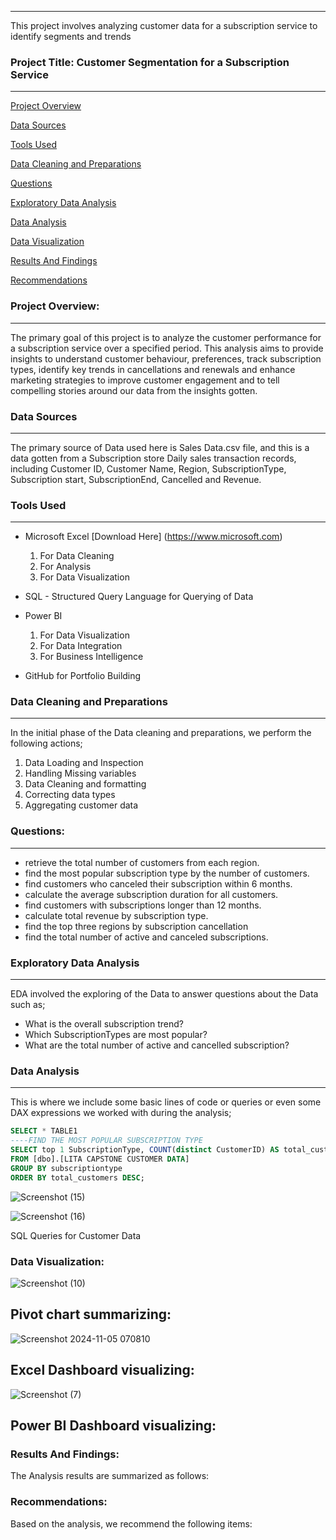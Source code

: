 
---
This project involves analyzing customer data for a subscription service to identify segments and trends

### Project Title: Customer Segmentation for a Subscription Service
---

[Project Overview](#project-overview)

[Data Sources](#data-sources)

[Tools Used](#tools-used)

[Data Cleaning and Preparations](#data-cleaning-and-preparation)

[Questions](questions)

[Exploratory Data Analysis](#exploratory-data-analysis)

[Data Analysis](#data-analysis)

[Data Visualization](#data-visualization)

[Results And Findings](#results-and-findings)

[Recommendations](#recommendations)

### Project Overview: 
---
The primary goal of this project is to analyze the customer performance for a subscription service over a specified period. This analysis aims to provide insights to understand customer behaviour, preferences, track subscription types, identify key trends in cancellations and renewals and enhance marketing strategies to improve customer engagement and to tell compelling stories around our data from the insights gotten.

### Data Sources
---
The primary source of Data used here is Sales Data.csv file, and this is a data gotten from a Subscription store Daily sales transaction records, including Customer ID, Customer Name, Region, SubscriptionType, Subscription start, SubscriptionEnd, Cancelled and Revenue.

### Tools Used
---
- Microsoft Excel [Download Here] (https://www.microsoft.com)
   1. For Data Cleaning
   2. For Analysis
   3. For Data Visualization
      
- SQL - Structured Query Language for Querying of Data

- Power BI
  1. For Data Visualization
  2. For Data Integration
  3. For Business Intelligence
     
- GitHub for Portfolio Building

### Data Cleaning and Preparations
---
In the initial phase of the Data cleaning and preparations, we perform the following actions;
1. Data Loading and Inspection
2. Handling Missing variables
3. Data Cleaning and formatting
4. Correcting data types
5. Aggregating customer data

### Questions:
---
- retrieve the total number of customers from each region.
- find the most popular subscription type by the number of customers.
- find customers who canceled their subscription within 6 months.
- calculate the average subscription duration for all customers.
- find customers with subscriptions longer than 12 months.
- calculate total revenue by subscription type.
- find the top three regions by subscription cancellation
- find the total number of active and canceled subscriptions.


### Exploratory Data Analysis
---
EDA involved the exploring of the Data to answer questions about the Data such as;
- What is the overall subscription trend?
- Which SubscriptionTypes are most popular?
- What are the total number of active and cancelled subscription?

### Data Analysis
---
This is where we include some basic lines of code or queries or even some DAX expressions we worked with during the analysis;

````SQL
SELECT * TABLE1
----FIND THE MOST POPULAR SUBSCRIPTION TYPE
SELECT top 1 SubscriptionType, COUNT(distinct CustomerID) AS total_customers
FROM [dbo].[LITA CAPSTONE CUSTOMER DATA]
GROUP BY subscriptiontype
ORDER BY total_customers DESC;
````





![Screenshot (15)](https://github.com/user-attachments/assets/c9f87cc8-cfb7-4025-b86f-1e84f1849e87)






![Screenshot (16)](https://github.com/user-attachments/assets/8ce047dc-520e-4f3e-82a3-5429d211ae13)

SQL Queries for Customer Data


### Data Visualization:


![Screenshot (10)](https://github.com/user-attachments/assets/efde0a07-5e33-4edb-8331-d5a398a0ff59)

Pivot chart summarizing:
-



![Screenshot 2024-11-05 070810](https://github.com/user-attachments/assets/2effcd7b-c976-47c0-9d99-bb2f62c42876)

Excel Dashboard visualizing:
-



![Screenshot (7)](https://github.com/user-attachments/assets/0ddf68ca-8d8e-4abc-885a-4174b03fa4d5)

Power BI Dashboard visualizing:
-



### Results And Findings:

The Analysis results are summarized as follows:



### Recommendations:

Based on the analysis, we recommend the following items:
